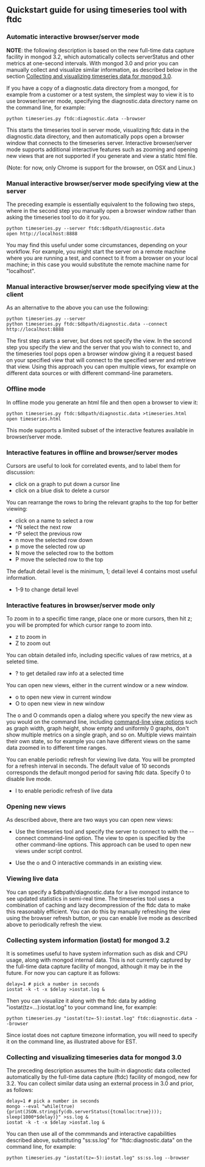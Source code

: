 ## Quickstart guide for using timeseries tool with ftdc

### Automatic interactive browser/server mode

**NOTE**: the following description is based on the new full-time data
capture facility in mongod 3.2, which automatically collects
serverStatus and other metrics at one-second intervals. With mongod
3.0 and prior you can manually collect and visualize similar
information, as described below in the section [Collecting and
visualizing timeseries data for mongod 3.0](#mongod3.0).

If you have a copy of a diagnostic.data directory from a mongod, for
example from a customer or a test system, the simplest way to view it
is to use browser/server mode, specifying the diagnostic.data
directory name on the command line, for example:

    python timeseries.py ftdc:diagnostic.data --browser 

This starts the timeseries tool in server mode, visualizing ftdc data
in the diagnostic.data directory, and then automatically pops open a
browser window that connects to the timeseries server. Interactive
browser/server mode supports additional interactive features such as
zooming and opening new views that are not supported if you generate
and view a static html file.

(Note: for now, only Chrome is support for the browser, on OSX and Linux.)


### Manual interactive browser/server mode specifying view at the server

The preceding example is essentially equivalent to the following two
steps, where in the second step you manually open a browser window
rather than asking the timeseries tool to do it for you.

    python timeseries.py --server ftdc:$dbpath/diagnostic.data
    open http://localhost:8888

You may find this useful under some circumstances, depending on your
workflow. For example, you might start the server on a remote machine
where you are running a test, and connect to it from a browser on your
local machine; in this case you would substitute the remote machine
name for "localhost".

### Manual interactive browser/server mode specifying view at the client

As an alternative to the above you can use the following:

    python timeseries.py --server
    python timeseries.py ftdc:$dbpath/diagnostic.data --connect http://localhost:8888

The first step starts a server, but does not specify the view. In the
second step you specify the view and the server that you wish to
connect to, and the timeseries tool pops open a browser window giving
it a request based on your specified view that will connect to the
specified server and retrieve that view. Using this approach you can
open multiple views, for example on different data sources or with
different command-line parameters.

### Offline mode

In offline mode you generate an html file and then open a browser to view it:

    python timeseries.py ftdc:$dbpath/diagnostic.data >timeseries.html
    open timeseries.html

This mode supports a limited subset of the interactive features
available in browser/server mode.

### Interactive features in offline and browser/server modes

Cursors are useful to look for correlated events, and to label them for discussion:

* click on a graph to put down a cursor line
* click on a blue disk to delete a cursor

You can rearrange the rows to bring the relevant graphs to the top for
better viewing:

* click on a name to select a row
* ^N select the next row 
* ^P select the previous row 
* n move the selected row down 
* p move the selected row up 
* N move the selected row to the bottom 
* P move the selected row to the top 

The default detail level is the minimum, 1; detail level 4 contains
most useful information.

* 1-9 to change detail level

### Interactive features in browser/server mode only

To zoom in to a specific time range, place one or more cursors, then
hit z; you will be prompted for which cursor range to zoom into.

* z to zoom in
* Z to zoom out

You can obtain detailed info, including specific values of raw
metrics, at a seleted time.

* ? to get detailed raw info at a selected time

You can open new views, either in the current window or a new window.

* o to open new view in current window
* O to open new view in new window

The o and O commands open a dialog where you specify the new view as
you would on the command line, including [command-line view
options](timeseries.md) such as graph width, graph height, show
empty and uniformly 0 graphs, don't show multiple metrics on a single
graph, and so on.  Multiple views maintain their own state, so for
example you can have different views on the same data zoomed in to
different time ranges.

You can enable periodic refresh for viewing live data. You will be
prompted for a refresh interval in seconds. The default value of 10
seconds corresponds the default mongod period for saving ftdc
data. Specify 0 to disable live mode.

* l to enable periodic refresh of live data

### Opening new views

As described above, there are two ways you can open new views:

* Use the timeseries tool and specify the server to connect to with
  the --connect command-line option. The view to open is specified by
  the other command-line options. This approach can be used to open
  new views under script control.

* Use the o and O interactive commands in an existing view.

### Viewing live data

You can specify a $dbpath/diagnostic.data for a live mongod instance
to see updated statistics in semi-real time. The timeseries tool uses
a combination of caching and lazy decompression of the ftdc data to
make this reasonably efficient. You can do this by manually refreshing
the view using the browser refresh button, or you can enable live mode
as described above to periodically refresh the view.

### Collecting system information (iostat) for mongod 3.2

It is sometimes useful to have system information such as disk and CPU
usage, along with mongod internal data. This is not currently captured
by the full-time data capture facility of mongod, although it may be
in the future. For now you can capture it as follows:

    delay=1 # pick a number in seconds
    iostat -k -t -x $delay >iostat.log &

Then you can visualize it along with the ftdc data by adding
"iostat(tz=...):iostat.log" to your command line, for example:

    python timeseries.py "iostat(tz=-5):iostat.log" ftdc:diagnostic.data --browser 

Since iostat does not capture timezone information, you will need to
specify it on the command line, as illustrated above for EST.

### Collecting and visualizing timeseries data for mongod 3.0
<a name="mongod3.0">

The preceding description assumes the built-in diagnostic data
collected automatically by the full-time data capture (ftdc) facility
of mongod, new for 3.2. You can collect similar data using an external
process in 3.0 and prior, as follows:

    delay=1 # pick a number in seconds
    mongo --eval "while(true) {print(JSON.stringify(db.serverStatus({tcmalloc:true}))); sleep(1000*$delay)}" >ss.log &
    iostat -k -t -x $delay >iostat.log &

You can then use all of the commmands and interactive capabilities
described above, substituting "ss:ss.log" for "ftdc:diagnostic.data"
on the command line, for example:

    python timeseries.py "iostat(tz=-5):iostat.log" ss:ss.log --browser 

